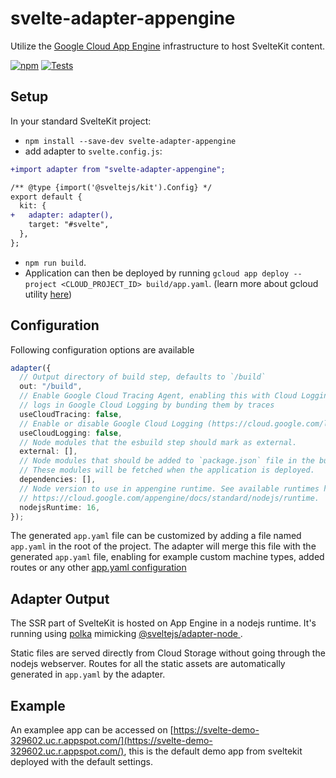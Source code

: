 # svelte-adapter-appengine

Utilize the [Google Cloud App Engine](https://cloud.google.com/appengine) infrastructure to host SvelteKit content.

[![npm](https://img.shields.io/npm/v/svelte-adapter-appengine?color=green)](https://www.npmjs.com/package/svelte-adapter-appengine)
[![Tests](https://github.com/halfdanj/svelte-adapter-appengine/actions/workflows/test.yml/badge.svg)](https://github.com/halfdanj/svelte-adapter-appengine/actions/workflows/test.yml)

## Setup

In your standard SvelteKit project:

- `npm install --save-dev svelte-adapter-appengine`
- add adapter to `svelte.config.js`:

```diff
+import adapter from "svelte-adapter-appengine";

/** @type {import('@sveltejs/kit').Config} */
export default {
  kit: {
+   adapter: adapter(),
    target: "#svelte",
  },
};
```

- `npm run build`.
- Application can then be deployed by running `gcloud app deploy --project <CLOUD_PROJECT_ID> build/app.yaml`. (learn more about gcloud utility [here](https://cloud.google.com/sdk/gcloud))

## Configuration

Following configuration options are available

```ts
adapter({
  // Output directory of build step, defaults to `/build`
  out: "/build",
  // Enable Google Cloud Tracing Agent, enabling this with Cloud Logging improves
  // logs in Google Cloud Logging by bunding them by traces
  useCloudTracing: false,
  // Enable or disable Google Cloud Logging (https://cloud.google.com/logging/docs/overview).
  useCloudLogging: false,
  // Node modules that the esbuild step should mark as external.
  external: [],
  // Node modules that should be added to `package.json` file in the build step.
  // These modules will be fetched when the application is deployed.
  dependencies: [],
  // Node version to use in appengine runtime. See available runtimes here:
  // https://cloud.google.com/appengine/docs/standard/nodejs/runtime.
  nodejsRuntime: 16,
});
```

The generated `app.yaml` file can be customized by adding a file named `app.yaml` in the root of the project. The adapter will merge this file with the generated `app.yaml` file, enabling for example custom machine types, added routes or any other [app.yaml configuration](https://cloud.google.com/appengine/docs/standard/reference/app-yaml?tab=node.js)

## Adapter Output

The SSR part of SvelteKit is hosted on App Engine in a nodejs runtime. It's running using [polka](https://github.com/lukeed/polka) mimicking [@sveltejs/adapter-node
](https://github.com/sveltejs/kit/tree/master/packages/adapter-node).

Static files are served directly from Cloud Storage without going through the nodejs webserver. Routes for all the static assets are automatically generated in `app.yaml` by the adapter.

## Example

An examplee app can be accessed on [https://svelte-demo-329602.uc.r.appspot.com/](https://svelte-demo-329602.uc.r.appspot.com/), this is the default demo app from sveltekit deployed with the default settings.
